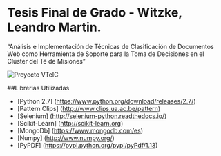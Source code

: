 # Tesis Final de Grado - Witzke, Leandro Martin.
“Análisis e Implementación de Técnicas de Clasificación de Documentos Web como Herramienta de Soporte para la Toma de Decisiones en el Clúster del Té de Misiones”

![Proyecto VTeIC](https://github.com/Leanwit/TesisFinal/images/diagrama.jpg)

##Librerias Utilizadas
* [Python 2.7] (https://www.python.org/download/releases/2.7/)
* [Pattern Clips] (http://www.clips.ua.ac.be/pattern)
* [Selenium] (http://selenium-python.readthedocs.io/)
* [Scikit-Learn] (http://scikit-learn.org)
* [MongoDb] (https://www.mongodb.com/es)
* [Numpy] (http://www.numpy.org/)
* [PyPDF] (https://pypi.python.org/pypi/pyPdf/1.13)
